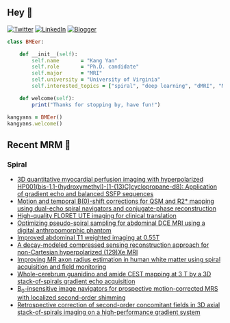 ## Hey 👋
[![Twitter](https://img.shields.io/badge/Twitter-%231DA1F2.svg?style=for-the-badge&logo=X&logoColor=black)](https://twitter.com/KangY01)
[![LinkedIn](https://img.shields.io/badge/linkedin-%230077B5.svg?style=for-the-badge&logo=linkedin&logoColor=white)](https://www.linkedin.com/in/kyanyan/)
[![Blogger](https://img.shields.io/badge/Blogger-FF5722?style=for-the-badge&logo=blogger&logoColor=white)](https://kangyan.bearblog.dev/)







```ruby
class BMEer:

    def __init__(self):
        self.name       = "Kang Yan"
        self.role       = "Ph.D. candidate"
        self.major      = "MRI"
        self.university = "University of Virginia"
        self.interested_topics = ["spiral", "deep learning", "dMRI", "MRgFUS"]

    def welcome(self):
        print("Thanks for stopping by, have fun!")

kangyans = BMEer()
kangyans.welcome()
```

<!---
## Stats

![Kang Yan's GitHub stats](https://github-readme-stats.vercel.app/api?username=kangyans&show_icons=true&theme=radical)
-->




## Recent MRM 📖

### Spiral

<!-- BLOG-POST-LIST:START -->
- [3D quantitative myocardial perfusion imaging with hyperpolarized HP001(bis-1,1-(hydroxymethyl)-[1-(13)C]cyclopropane-d8): Application of gradient echo and balanced SSFP sequences](https://pubmed.ncbi.nlm.nih.gov/39344297/?utm_source=Other&utm_medium=rss&utm_campaign=pubmed-2&utm_content=1N__R79HI8tQja8wpoF9moGu45D0Mr3a4JmucStS7Q9AzS7QDz&fc=20241017120219&ff=20241023001418&v=2.18.0.post9+e462414)
- [Motion and temporal B(0)-shift corrections for QSM and R2* mapping using dual-echo spiral navigators and conjugate-phase reconstruction](https://pubmed.ncbi.nlm.nih.gov/39233495/?utm_source=Other&utm_medium=rss&utm_campaign=pubmed-2&utm_content=1N__R79HI8tQja8wpoF9moGu45D0Mr3a4JmucStS7Q9AzS7QDz&fc=20241017120219&ff=20241023001418&v=2.18.0.post9+e462414)
- [High-quality FLORET UTE imaging for clinical translation](https://pubmed.ncbi.nlm.nih.gov/39219306/?utm_source=Other&utm_medium=rss&utm_campaign=pubmed-2&utm_content=1N__R79HI8tQja8wpoF9moGu45D0Mr3a4JmucStS7Q9AzS7QDz&fc=20241017120219&ff=20241023001418&v=2.18.0.post9+e462414)
- [Optimizing pseudo-spiral sampling for abdominal DCE MRI using a digital anthropomorphic phantom](https://pubmed.ncbi.nlm.nih.gov/39004838/?utm_source=Other&utm_medium=rss&utm_campaign=pubmed-2&utm_content=1N__R79HI8tQja8wpoF9moGu45D0Mr3a4JmucStS7Q9AzS7QDz&fc=20241017120219&ff=20241023001418&v=2.18.0.post9+e462414)
- [Improved abdominal T1 weighted imaging at 0.55T](https://pubmed.ncbi.nlm.nih.gov/38997798/?utm_source=Other&utm_medium=rss&utm_campaign=pubmed-2&utm_content=1N__R79HI8tQja8wpoF9moGu45D0Mr3a4JmucStS7Q9AzS7QDz&fc=20241017120219&ff=20241023001418&v=2.18.0.post9+e462414)
- [A decay-modeled compressed sensing reconstruction approach for non-Cartesian hyperpolarized (129)Xe MRI](https://pubmed.ncbi.nlm.nih.gov/38860514/?utm_source=Other&utm_medium=rss&utm_campaign=pubmed-2&utm_content=1N__R79HI8tQja8wpoF9moGu45D0Mr3a4JmucStS7Q9AzS7QDz&fc=20241017120219&ff=20241023001418&v=2.18.0.post9+e462414)
- [Improving MR axon radius estimation in human white matter using spiral acquisition and field monitoring](https://pubmed.ncbi.nlm.nih.gov/38817204/?utm_source=Other&utm_medium=rss&utm_campaign=pubmed-2&utm_content=1N__R79HI8tQja8wpoF9moGu45D0Mr3a4JmucStS7Q9AzS7QDz&fc=20241017120219&ff=20241023001418&v=2.18.0.post9+e462414)
- [Whole-cerebrum guanidino and amide CEST mapping at 3 T by a 3D stack-of-spirals gradient echo acquisition](https://pubmed.ncbi.nlm.nih.gov/38748853/?utm_source=Other&utm_medium=rss&utm_campaign=pubmed-2&utm_content=1N__R79HI8tQja8wpoF9moGu45D0Mr3a4JmucStS7Q9AzS7QDz&fc=20241017120219&ff=20241023001418&v=2.18.0.post9+e462414)
- [B<sub>0</sub>-insensitive image navigators for prospective motion-corrected MRS with localized second-order shimming](https://pubmed.ncbi.nlm.nih.gov/38704666/?utm_source=Other&utm_medium=rss&utm_campaign=pubmed-2&utm_content=1N__R79HI8tQja8wpoF9moGu45D0Mr3a4JmucStS7Q9AzS7QDz&fc=20241017120219&ff=20241023001418&v=2.18.0.post9+e462414)
- [Retrospective correction of second-order concomitant fields in 3D axial stack-of-spirals imaging on a high-performance gradient system](https://pubmed.ncbi.nlm.nih.gov/38650101/?utm_source=Other&utm_medium=rss&utm_campaign=pubmed-2&utm_content=1N__R79HI8tQja8wpoF9moGu45D0Mr3a4JmucStS7Q9AzS7QDz&fc=20241017120219&ff=20241023001418&v=2.18.0.post9+e462414)
<!-- BLOG-POST-LIST:END -->


<!---
## Trophies 

[![trophy](https://github-profile-trophy.vercel.app/?username=kangyans&theme=onedark)](https://github.com/kangyans/github-profile-trophy)
--->






